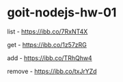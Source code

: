 # goit-nodejs-hw-01

list - https://ibb.co/7RxNT4X

get - https://ibb.co/1z57zRG

add - https://ibb.co/TRhQhw4

remove - https://ibb.co/txJrYZd